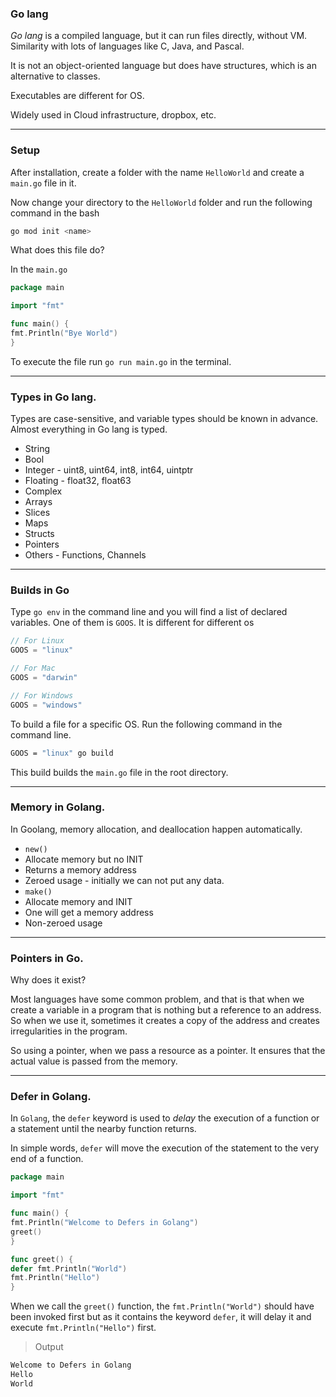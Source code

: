 ### Go lang

*Go lang* is a compiled language, but it can run files directly, without VM. Similarity with lots of languages like C, Java, and Pascal.

It is not an object-oriented language but does have structures, which is an alternative to classes.

Executables are different for OS.

Widely used in Cloud infrastructure, dropbox, etc.

-----


### Setup

After installation, create a folder with the name `HelloWorld` and create a `main.go` file in it.

Now change your directory to the `HelloWorld` folder and run the following command in the bash
```bash
go mod init <name>
```

What does this file do?


In the `main.go`
```go
package main

import "fmt"

func main() {
fmt.Println("Bye World")
}

```
To execute the file run `go run main.go` in the terminal.

----


### Types in Go lang.

Types are case-sensitive, and variable types should be known in advance. Almost everything in Go lang is typed.

+ String
+ Bool
+ Integer - uint8, uint64, int8, int64, uintptr
+ Floating - float32, float63
+ Complex
+ Arrays
+ Slices
+ Maps
+ Structs
+ Pointers
+ Others - Functions, Channels


----

### Builds in Go
Type `go env` in the command line and you will find a list of declared variables. One of them is `GOOS`. It is different for different os
```go
// For Linux
GOOS = "linux"

// For Mac
GOOS = "darwin"

// For Windows
GOOS = "windows"
```

To build a file for a specific OS. Run the following command in the command line.
```bash
GOOS = "linux" go build
```

This build builds the `main.go` file in the root directory.

---

### Memory in Golang.
In Goolang, memory allocation, and deallocation happen automatically.

+ `new()`
+ Allocate memory but no INIT
+ Returns a memory address
+ Zeroed usage - initially we can not put any data.
+ `make()`
+ Allocate memory and INIT
+ One will get a memory address
+ Non-zeroed usage

----

### Pointers in Go.
Why does it exist?

Most languages have some common problem, and that is that when we create a variable in a program that is nothing but a reference to an address. So when we use it, sometimes it creates a copy of the address and creates irregularities in the program.

So using a pointer, when we pass a resource as a pointer. It ensures that the actual value is passed from the memory.


----
### Defer in Golang.
In `Golang`, the `defer` keyword is used to *delay* the execution of a function or a statement until the nearby function returns.

In simple words, `defer` will move the execution of the statement to the very end of a function.

```go
package main

import "fmt"

func main() {
fmt.Println("Welcome to Defers in Golang")
greet()
}

func greet() {
defer fmt.Println("World")
fmt.Println("Hello")
}

```
When we call the `greet()` function, the `fmt.Println("World")` should have been invoked first but as it contains the keyword `defer`, it will delay it and execute `fmt.Println("Hello")` first.

> Output
```bash
Welcome to Defers in Golang
Hello
World
```